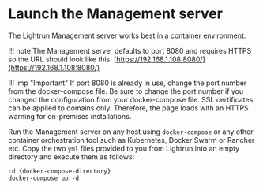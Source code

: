 
# Launch the Management server 

The Lightrun Management server works best in a container environment. 

!!! note 
     The Management server defaults to port 8080 and requires HTTPS so the URL should look like this: [https://192.168.1.108:8080/](https://192.168.1.108:8080/)


!!! imp "Important"
     If port 8080 is already in use, change the port number from the docker-compose file.
     Be sure to change the port number if you changed the configuration from your docker-compose file. 
     SSL certificates can be applied to domains only. Therefore, the page loads with an HTTPS warning for on-premises installations.



Run the Management server on any host using `docker-compose` or any other container orchestration tool such as Kubernetes, Docker Swarm or Rancher etc. Copy the two `yml` files provided to you from Lightrun into an empty directory and execute them as follows: 

```
cd {docker-compose-directory}
docker-compose up -d
```

